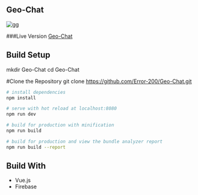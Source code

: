 ## Geo-Chat
![gg](https://user-images.githubusercontent.com/57630799/77114014-d3692500-6a51-11ea-818c-38363c9c9c21.gif)

###Live Version [Geo-Chat](https://geo-chat-45c78.firebaseapp.com/login)

## Build Setup

mkdir Geo-Chat
cd Geo-Chat

#Clone the Repository
git clone https://github.com/Error-200/Geo-Chat.git


``` bash
# install dependencies
npm install

# serve with hot reload at localhost:8080
npm run dev

# build for production with minification
npm run build

# build for production and view the bundle analyzer report
npm run build --report
```

## Build With

* Vue.js
* Firebase

